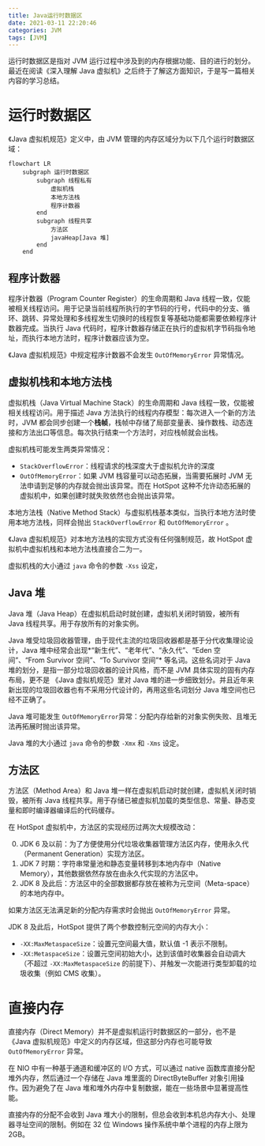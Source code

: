```yaml
---
title: Java运行时数据区
date: 2021-03-11 22:20:46
categories: JVM
tags: [JVM]
---
```


运行时数据区是指对 JVM 运行过程中涉及到的内存根据功能、目的进行的划分。最近在阅读《深入理解 Java 虚拟机》之后终于了解这方面知识，于是写一篇相关内容的学习总结。

<!--more-->

# 运行时数据区

《Java 虚拟机规范》定义中，由 JVM 管理的内存区域分为以下几个运行时数据区域：

```mermaid
flowchart LR
    subgraph 运行时数据区
        subgraph 线程私有
            虚拟机栈
            本地方法栈
            程序计数器
        end
        subgraph 线程共享
            方法区
            javaHeap[Java 堆]
        end
    end
```

## 程序计数器

程序计数器（Program Counter Register）的生命周期和 Java 线程一致，仅能被相关线程访问。用于记录当前线程所执行的字节码的行号，代码中的分支、循环、跳转、异常处理和多线程发生切换时的线程恢复等基础功能都需要依赖程序计数器完成。当执行 Java 代码时，程序计数器存储正在执行的虚拟机字节码指令地址，而执行本地方法时，程序计数器应该为空。

《Java 虚拟机规范》中规定程序计数器不会发生 `OutOfMemoryError` 异常情况。

## 虚拟机栈和本地方法栈

虚拟机栈（Java Virtual Machine Stack）的生命周期和 Java 线程一致，仅能被相关线程访问。用于描述 Java 方法执行的线程内存模型：每次进入一个新的方法时，JVM 都会同步创建一个**栈帧**，栈帧中存储了局部变量表、操作数栈、动态连接和方法出口等信息。每次执行结束一个方法时，对应栈帧就会出栈。

虚拟机栈可能发生两类异常情况：

-   `StackOverflowError`：线程请求的栈深度大于虚拟机允许的深度
-   `OutOfMemoryError`：如果 JVM 栈容量可以动态拓展，当需要拓展时 JVM 无法申请到足够的内存就会抛出该异常。而在 HotSpot 这种不允许动态拓展的虚拟机中，如果创建时就失败依然也会抛出该异常。

本地方法栈（Native Method Stack）与虚拟机栈基本类似，当执行本地方法时使用本地方法栈，同样会抛出 `StackOverflowError` 和 `OutOfMemoryError` 。

《Java 虚拟机规范》对本地方法栈的实现方式没有任何强制规范，故 HotSpot 虚拟机中虚拟机栈和本地方法栈直接合二为一。

虚拟机栈的大小通过 `java` 命令的参数 `-Xss` 设定，

## Java 堆

Java 堆（Java Heap）在虚拟机启动时就创建，虚拟机关闭时销毁，被所有 Java 线程共享。用于存放所有的对象实例。

Java 堆受垃圾回收器管理，由于现代主流的垃圾回收器都是基于分代收集理论设计，Java 堆中经常会出现*“新生代”、“老年代”、“永久代”、“Eden 空间”、“From Survivor 空间”、“To Survivor 空间”* 等名词。这些名词对于 Java 堆的划分，是指一部分垃圾回收器的设计风格，而不是 JVM 具体实现的固有内存布局，更不是 《Java 虚拟机规范》里对 Java 堆的进一步细致划分。并且近年来新出现的垃圾回收器也有不采用分代设计的，再用这些名词划分 Java 堆空间也已经不正确了。

Java 堆可能发生 `OutOfMemoryError`异常：分配内存给新的对象实例失败、且堆无法再拓展时抛出该异常。

Java 堆的大小通过 `java` 命令的参数 `-Xmx` 和 `-Xms` 设定。

## 方法区

方法区（Method Area）和 Java 堆一样在虚拟机启动时就创建，虚拟机关闭时销毁，被所有 Java 线程共享。用于存储已被虚拟机加载的类型信息、常量、静态变量和即时编译器编译后的代码缓存。

在 HotSpot 虚拟机中，方法区的实现经历过两次大规模改动：

0. JDK 6 及以前：为了方便使用分代垃圾收集器管理方法区内存，使用永久代（Permanent Generation）实现方法区。
1. JDK 7 时期：字符串常量池和静态变量转移到本地内存中（Native Memory），其他数据依然存放在由永久代实现的方法区中。
2. JDK 8 及此后：方法区中的全部数据都存放在被称为元空间（Meta-space）的本地内存中。

如果方法区无法满足新的分配内存需求时会抛出 `OutOfMemoryError` 异常。

JDK 8 及此后，HotSpot 提供了两个参数控制元空间的内存大小：

-   `-XX:MaxMetaspaceSize`：设置元空间最大值，默认值 -1 表示不限制。
-   `-XX:MetaspaceSize`：设置元空间初始大小，达到该值时收集器会自动调大（不超过 `-XX:MaxMetaspaceSize` 的前提下）、并触发一次能进行类型卸载的垃圾收集（例如 CMS 收集）。

# 直接内存

直接内存（Direct Memory）并不是虚拟机运行时数据区的一部分，也不是《Java 虚拟机规范》中定义的内存区域，但这部分内存也可能导致 `OutOfMemoryError` 异常。

在 NIO 中有一种基于通道和缓冲区的 I/O 方式，可以通过 native 函数库直接分配堆外内存，然后通过一个存储在 Java 堆里面的 DirectByteBuffer 对象引用操作。因为避免了在 Java 堆和堆外内存中复制数据，能在一些场景中显著提高性能。

直接内存的分配不会收到 Java 堆大小的限制，但总会收到本机总内存大小、处理器寻址空间的限制。例如在 32 位 Windows 操作系统中单个进程的内存上限为 2GB。
